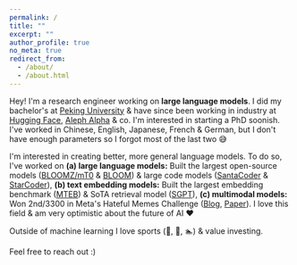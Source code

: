 ```yaml
---
permalink: /
title: ""
excerpt: ""
author_profile: true
no_meta: true
redirect_from: 
  - /about/
  - /about.html
---
```


Hey! I'm a research engineer working on **large language models**. I did my bachelor's at [Peking University](https://en.wikipedia.org/wiki/Peking_University) & have since been working in industry at [Hugging Face](https://huggingface.co/), [Aleph Alpha](https://www.aleph-alpha.com/) & co. I'm interested in starting a PhD soonish. I've worked in Chinese, English, Japanese, French & German, but I don't have enough parameters so I forgot most of the last two 😅

I'm interested in creating better, more general language models. To do so, I've worked on **(a) large language models:** Built the largest open-source models ([BLOOMZ/mT0](https://arxiv.org/abs/2211.01786) & [BLOOM](https://arxiv.org/abs/2211.05100)) & large code models ([SantaCoder](https://arxiv.org/abs/2301.03988) & [StarCoder](https://arxiv.org/abs/2305.06161)), **(b) text embedding models:** Built the largest embedding benchmark ([MTEB](https://arxiv.org/abs/2210.07316)) & SoTA retrieval model ([SGPT](https://arxiv.org/abs/2202.08904)), **(c) multimodal models:** Won 2nd/3300 in Meta's Hateful Memes Challenge ([Blog](https://ai.facebook.com/blog/hateful-memes-challenge-winners/), [Paper](https://arxiv.org/abs/2012.07788)). 
I love this field & am very optimistic about the future of AI ❤️

Outside of machine learning I love sports (🎾, 🏃, 🏊) & value investing.

Feel free to reach out :)


<!-- News
======
- May 2021: 
- April 2021:
-->
